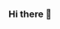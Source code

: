 ### Hi there 👋

<!--
**JeffCorp/JeffCorp** is a ✨ _special_ ✨ repository because its `README.md` (this file) appears on your GitHub profile.

Here are some ideas to get you started:

- 🔭 I’m currently working on freelance projects
- 🌱 I’m currently learning Node Js
- 👯 I’m looking to collaborate on open source projects
- 🤔 I’m looking for help with nothing
- 💬 Ask me about anything
- 📫 How to reach me: +2348025170061
- 😄 Pronouns: Mr
- ⚡ Fun fact: Call me and I promise to callback
-->
